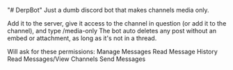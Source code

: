 "# DerpBot" 
Just a dumb discord bot that makes channels media only.

Add it to the server, give it access to the channel in question (or add it to the channel), and type /media-only
The bot auto deletes any post without an embed or attachment, as long as it's not in a thread.

Will ask for these permissions:
Manage Messages
Read Message History
Read Messages/View Channels
Send Messages

